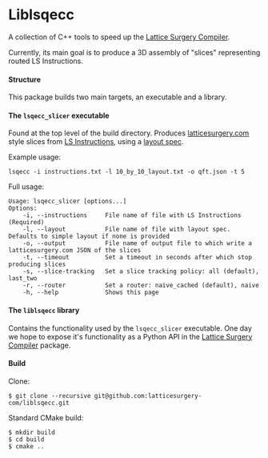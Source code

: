 # Liblsqecc

A collection of C++ tools to speed up the [Lattice Surgery Compiler](https://github.com/latticesurgery-com/lattice-surgery-compiler).

Currently, its main goal is to produce a 3D assembly of "slices" representing routed LS Instructions.

#### Structure
This package builds two main targets, an executable and a library.

#### The `lsqecc_slicer` executable

Found at the top level of the build directory. Produces [latticesurgery.com](https://latticesurgery.com) style slices from [LS Instructions](https://github.com/latticesurgery-com/lattice-surgery-compiler/issues/246), using a [layout spec](https://github.com/latticesurgery-com/lattice-surgery-compiler/issues/250).
 
Example usage: 

```shell
lsqecc -i instructions.txt -l 10_by_10_layout.txt -o qft.json -t 5
```

Full usage:
```
Usage: lsqecc_slicer [options...]
Options:
    -i, --instructions     File name of file with LS Instructions (Required)
    -l, --layout           File name of file with layout spec. Defaults to simple layout if none is provided
    -o, --output           File name of output file to which write a latticesurgery.com JSON of the slices
    -t, --timeout          Set a timeout in seconds after which stop producing slices
    -s, --slice-tracking   Set a slice tracking policy: all (default), last_two
    -r, --router           Set a router: naive_cached (default), naive
    -h, --help             Shows this page
```

#### The `liblsqecc` library

Contains the functionality used by the `lsqecc_slicer` executable. One day we hope to expose it's functionality as a Python API in the [Lattice Surgery Compiler](https://github.com/latticesurgery-com/lattice-surgery-compiler) package.

#### Build
Clone:
```shell
$ git clone --recursive git@github.com:latticesurgery-com/liblsqecc.git 
```

Standard CMake build:
```shell
$ mkdir build
$ cd build
$ cmake ..
```

###